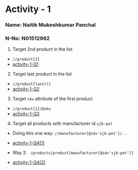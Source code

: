 # Activity - 1
### Name: Naitik Mukeshkumar Panchal
### N-No: N01512962

1. Target 2nd product in the list
* `//product[2]`
* [activity-1-Q1](/module-04/assets/activity1-1.png)

2. Target last product in the list
* `//product[last()]`
* [activity-1-Q2](/module-04/assets/activity1-2.png)

3. Target `sku` attribute of the first product
* `//product[1]/@sku`
* [activity-1-Q3](/module-04/assets/activity1-3.png)

4. Target all products with manufacturer id `sjb-pet`
* Doing this one way:  ` //manufacturer[@id='sjb-pet']/.. `
* [activity-1-Q4(1)](/module-04/assets/activity1-4.png)

* Way 2: ` /products/product[manufacturer[@id='sjb-pet']]`
* [activity-1-Q4(2)](/module-04/assets/activity1-4(2).png)
